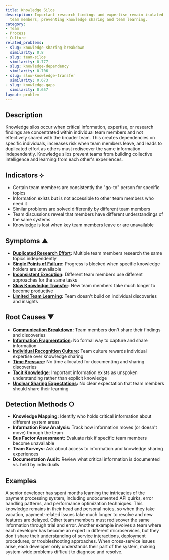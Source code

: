 ```yaml
---
title: Knowledge Silos
description: Important research findings and expertise remain isolated to individual
  team members, preventing knowledge sharing and team learning.
category:
- Team
- Process
- Culture
related_problems:
- slug: knowledge-sharing-breakdown
  similarity: 0.8
- slug: team-silos
  similarity: 0.777
- slug: knowledge-dependency
  similarity: 0.706
- slug: slow-knowledge-transfer
  similarity: 0.673
- slug: knowledge-gaps
  similarity: 0.657
layout: problem
---
```


## Description

Knowledge silos occur when critical information, expertise, or research findings are concentrated within individual team members and not effectively shared with the broader team. This creates dependencies on specific individuals, increases risk when team members leave, and leads to duplicated effort as others must rediscover the same information independently. Knowledge silos prevent teams from building collective intelligence and learning from each other's experiences.

## Indicators ⟡

- Certain team members are consistently the "go-to" person for specific topics
- Information exists but is not accessible to other team members who need it
- Similar problems are solved differently by different team members
- Team discussions reveal that members have different understandings of the same systems
- Knowledge is lost when key team members leave or are unavailable

## Symptoms ▲

- **[Duplicated Research Effort](duplicated-research-effort.md):** Multiple team members research the same topics independently
- **[Single Points of Failure](single-points-of-failure.md):** Progress is blocked when specific knowledge holders are unavailable
- **[Inconsistent Execution](inconsistent-execution.md):** Different team members use different approaches for the same tasks
- **[Slow Knowledge Transfer](slow-knowledge-transfer.md):** New team members take much longer to become productive
- **[Limited Team Learning](limited-team-learning.md):** Team doesn't build on individual discoveries and insights

## Root Causes ▼

- **[Communication Breakdown](communication-breakdown.md):** Team members don't share their findings and discoveries
- **[Information Fragmentation](information-fragmentation.md):** No formal way to capture and share information
- **[Individual Recognition Culture](individual-recognition-culture.md):** Team culture rewards individual expertise over knowledge sharing
- **[Time Pressure](time-pressure.md):** No time allocated for documenting and sharing discoveries
- **[Tacit Knowledge](tacit-knowledge.md):** Important information exists as unspoken understanding rather than explicit knowledge
- **[Unclear Sharing Expectations](unclear-sharing-expectations.md):** No clear expectation that team members should share their learning

## Detection Methods ○

- **Knowledge Mapping:** Identify who holds critical information about different system areas
- **Information Flow Analysis:** Track how information moves (or doesn't move) through the team
- **Bus Factor Assessment:** Evaluate risk if specific team members become unavailable
- **Team Surveys:** Ask about access to information and knowledge sharing experiences
- **Documentation Audit:** Review what critical information is documented vs. held by individuals

## Examples

A senior developer has spent months learning the intricacies of the payment processing system, including undocumented API quirks, error handling patterns, and performance optimization techniques. This knowledge remains in their head and personal notes, so when they take vacation, payment-related issues take much longer to resolve and new features are delayed. Other team members must rediscover the same information through trial and error. Another example involves a team where each developer has become an expert in different microservices, but they don't share their understanding of service interactions, deployment procedures, or troubleshooting approaches. When cross-service issues arise, each developer only understands their part of the system, making system-wide problems difficult to diagnose and resolve.